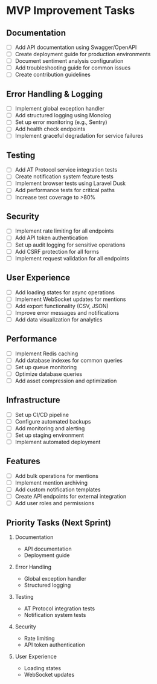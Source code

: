 # MVP Improvement Tasks

## Documentation

- [ ] Add API documentation using Swagger/OpenAPI
- [ ] Create deployment guide for production environments
- [ ] Document sentiment analysis configuration
- [ ] Add troubleshooting guide for common issues
- [ ] Create contribution guidelines

## Error Handling & Logging

- [ ] Implement global exception handler
- [ ] Add structured logging using Monolog
- [ ] Set up error monitoring (e.g., Sentry)
- [ ] Add health check endpoints
- [ ] Implement graceful degradation for service failures

## Testing

- [ ] Add AT Protocol service integration tests
- [ ] Create notification system feature tests
- [ ] Implement browser tests using Laravel Dusk
- [ ] Add performance tests for critical paths
- [ ] Increase test coverage to >80%

## Security

- [ ] Implement rate limiting for all endpoints
- [ ] Add API token authentication
- [ ] Set up audit logging for sensitive operations
- [ ] Add CSRF protection for all forms
- [ ] Implement request validation for all endpoints

## User Experience

- [ ] Add loading states for async operations
- [ ] Implement WebSocket updates for mentions
- [ ] Add export functionality (CSV, JSON)
- [ ] Improve error messages and notifications
- [ ] Add data visualization for analytics

## Performance

- [ ] Implement Redis caching
- [ ] Add database indexes for common queries
- [ ] Set up queue monitoring
- [ ] Optimize database queries
- [ ] Add asset compression and optimization

## Infrastructure

- [ ] Set up CI/CD pipeline
- [ ] Configure automated backups
- [ ] Add monitoring and alerting
- [ ] Set up staging environment
- [ ] Implement automated deployment

## Features

- [ ] Add bulk operations for mentions
- [ ] Implement mention archiving
- [ ] Add custom notification templates
- [ ] Create API endpoints for external integration
- [ ] Add user roles and permissions

## Priority Tasks (Next Sprint)

1. Documentation
   - API documentation
   - Deployment guide

2. Error Handling
   - Global exception handler
   - Structured logging

3. Testing
   - AT Protocol integration tests
   - Notification system tests

4. Security
   - Rate limiting
   - API token authentication

5. User Experience
   - Loading states
   - WebSocket updates 